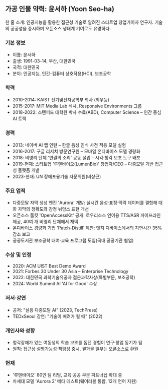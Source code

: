 ## 가공 인물 약력: 윤서하 (Yoon Seo-ha)

한 줄 소개: 인공지능을 활용한 접근성 기술로 알려진 스타트업 창업가이자 연구자. 기술의 공공성을 중시하며 오픈소스 생태계 기여로도 유명하다.

### 기본 정보
- 이름: 윤서하
- 출생: 1991-03-14, 부산, 대한민국
- 국적: 대한민국
- 분야: 인공지능, 인간-컴퓨터 상호작용(HCI), 보조공학

### 학력
- 2010-2014: KAIST 전기및전자공학부 학사 (최우등)
- 2015-2017: MIT Media Lab 석사, Responsive Environments 그룹
- 2018-2022: 스탠퍼드 대학원 박사 수료(ABD), Computer Science – 인간 중심 AI 트랙

### 경력
- 2013: 네이버 AI 랩 인턴 – 한글 음성 인식 사전 적응 모델 실험
- 2016-2017: 구글 리서치 방문연구원 – 모바일 온디바이스 모델 경량화
- 2018: 비영리 단체 '연결의 소리' 공동 설립 – 시각·청각 보조 도구 배포
- 2019-현재: 스타트업 '루멘바이오(LumenBio)' 창업자/CEO – 다중모달 기반 접근성 플랫폼 개발
- 2023-현재: UN 장애포용기술 자문위원(비상근)

### 주요 업적
- 다중모달 자막 생성 엔진 'Aurora' 개발: 실시간 음성·표정·맥락 데이터를 결합해 대화 자막의 정확도와 감정 뉘앙스 표현 개선
- 오픈소스 툴킷 'OpenAccessKit' 공개: 로우리소스 언어용 TTS/ASR 파이프라인 제공, 40여 개 비영리 단체에서 채택
- 온디바이스 경량화 기법 'Patch-Distill' 제안: 엣지 디바이스에서의 지연시간 35% 감소 보고
- 공공도서관 보조공학 대여·교육 프로그램 도입(국내 공공기관 협업)

### 수상 및 인정
- 2020: ACM UIST Best Demo Award
- 2021: Forbes 30 Under 30 Asia – Enterprise Technology
- 2022: 대한민국 과학기술유공자 젊은과학자상(특별부문, 보조공학)
- 2024: World Summit AI 'AI for Good' 수상

### 저서·강연
- 공저: "실용 다중모달 AI" (2023, TechPress)
- TEDxSeoul 강연: "기술이 배려가 될 때" (2022)

### 개인사와 성향
- 청각장애가 있는 여동생의 학습 보조를 돕던 경험이 연구·창업 동기가 됨
- 원칙: 접근성·설명가능성·책임성 중시, 결과물 일부는 오픈소스로 환원

### 현재
- '루멘바이오' 80인 팀 리딩, 교육·공공 부문 파트너십 확대 중
- 차세대 모델 'Aurora 2' 베타 테스트(웨어러블 통합, 12개 언어 지원)
